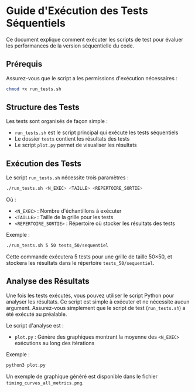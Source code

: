 # Guide d'Exécution des Tests Séquentiels

Ce document explique comment exécuter les scripts de test pour évaluer les performances de la version séquentielle du code.

## Prérequis

Assurez-vous que le script a les permissions d'exécution nécessaires :

```bash
chmod +x run_tests.sh
```

## Structure des Tests

Les tests sont organisés de façon simple :
- `run_tests.sh` est le script principal qui exécute les tests séquentiels
- Le dossier `tests` contient les résultats des tests
- Le script `plot.py` permet de visualiser les résultats

## Exécution des Tests

Le script `run_tests.sh` nécessite trois paramètres :

```bash
./run_tests.sh <N_EXEC> <TAILLE> <REPERTOIRE_SORTIE>
```

Où :
- `<N_EXEC>` : Nombre d'échantillons à exécuter
- `<TAILLE>` : Taille de la grille pour les tests
- `<REPERTOIRE_SORTIE>` : Répertoire où stocker les résultats des tests

Exemple :
```bash
./run_tests.sh 5 50 tests_50/sequentiel
```
Cette commande exécutera 5 tests pour une grille de taille 50×50, et stockera les résultats dans le répertoire `tests_50/sequentiel`.

## Analyse des Résultats

Une fois les tests exécutés, vous pouvez utiliser le script Python pour analyser les résultats. Ce script est simple à exécuter et ne nécessite aucun argument. Assurez-vous simplement que le script de test (`run_tests.sh`) a été exécuté au préalable.

Le script d'analyse est :

- `plot.py` : Génère des graphiques montrant la moyenne des `<N_EXEC>` exécutions au long des itérations

Exemple :
```bash
python3 plot.py
```

Un exemple de graphique généré est disponible dans le fichier `timing_curves_all_metrics.png`.